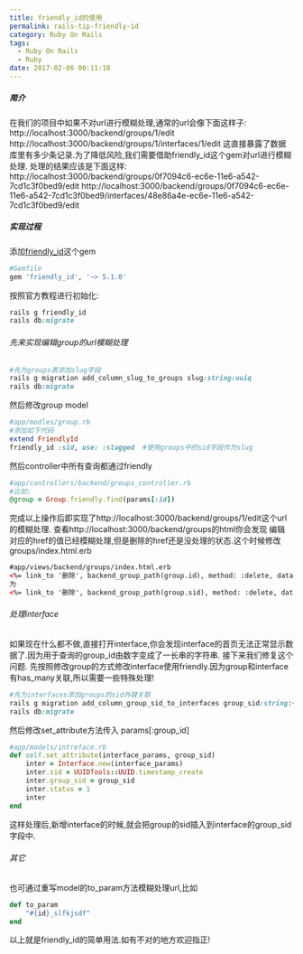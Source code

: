 ```yaml
---
title: friendly_id的使用
permalink: rails-tip-friendly-id
category: Ruby On Rails
tags:
  - Ruby On Rails
  - Ruby
date: 2017-02-06 00:11:18
---
```

##### 简介
在我们的项目中如果不对url进行模糊处理,通常的url会像下面这样子:
http://localhost:3000/backend/groups/1/edit
http://localhost:3000/backend/groups/1/interfaces/1/edit
这直接暴露了数据库里有多少条记录.为了降低风险,我们需要借助friendly_id这个gem对url进行模糊处理.
处理的结果应该是下面这样:
http://localhost:3000/backend/groups/0f7094c6-ec6e-11e6-a542-7cd1c3f0bed9/edit
http://localhost:3000/backend/groups/0f7094c6-ec6e-11e6-a542-7cd1c3f0bed9/interfaces/48e86a4e-ec6e-11e6-a542-7cd1c3f0bed9/edit

##### 实现过程
添加[friendly_id](https://github.com/norman/friendly_id)这个gem
```ruby
#Gemfile
gem 'friendly_id', '~> 5.1.0'
```
按照官方教程进行初始化:
```ruby
rails g friendly_id
rails db:migrate
```
###### 先来实现编辑group的url模糊处理
```ruby
#先为groups表添加slug字段
rails g migration add_column_slug_to_groups slug:string:uuiq
rails db:migrate
```
然后修改group model
```ruby
#app/modles/group.rb
#添加如下代码
extend FriendlyId
friendly_id :sid, use: :slugged  #使用groups中的sid字段作为slug
```
然后controller中所有查询都通过friendly
```ruby
#app/controllers/backend/groups_controller.rb
#比如:
@group = Group.friendly.find(params[:id])
```
完成以上操作后即实现了http://localhost:3000/backend/groups/1/edit这个url的模糊处理.
查看http://localhost:3000/backend/groups的html你会发现 编辑 对应的href的值已经模糊处理,但是删除的href还是没处理的状态.这个时候修改groups/index.html.erb
```html
#app/views/backend/groups/index.html.erb
<%= link_to '删除', backend_group_path(group.id), method: :delete, data: { confirm: '确定删除吗?' }, class: 'edit'  %>
为
<%= link_to '删除', backend_group_path(group.sid), method: :delete, data: { confirm: '确定删除吗?' }, class: 'edit'  %>
```
###### 处理interface
如果现在什么都不做,直接打开interface,你会发现interface的首页无法正常显示数据了.因为用于查询的group_id由数字变成了一长串的字符串.
接下来我们修复这个问题.
先按照修改group的方式修改interface使用friendly.因为group和interface有has_many关联,所以需要一些特殊处理!
```ruby
#先为interfaces添加groups的sid外键关联
rails g migration add_column_group_sid_to_interfaces group_sid:string:{50}
rails db:migrate
```
然后修改set_attribute方法传入 params[:group_id]
```ruby
#app/models/intreface.rb
def self.set_attribute(interface_params, group_sid)
    inter = Interface.new(interface_params)
    inter.sid = UUIDTools::UUID.timestamp_create
    inter.group_sid = group_sid
    inter.status = 1
    inter
end
```
这样处理后,新增interface的时候,就会把group的sid插入到interface的group_sid字段中.

###### 其它
也可通过重写model的to_param方法模糊处理url,比如
```ruby
def to_param
    "#{id}_slfkjsdf"
end
```


以上就是friendly_id的简单用法.如有不对的地方欢迎指正!
